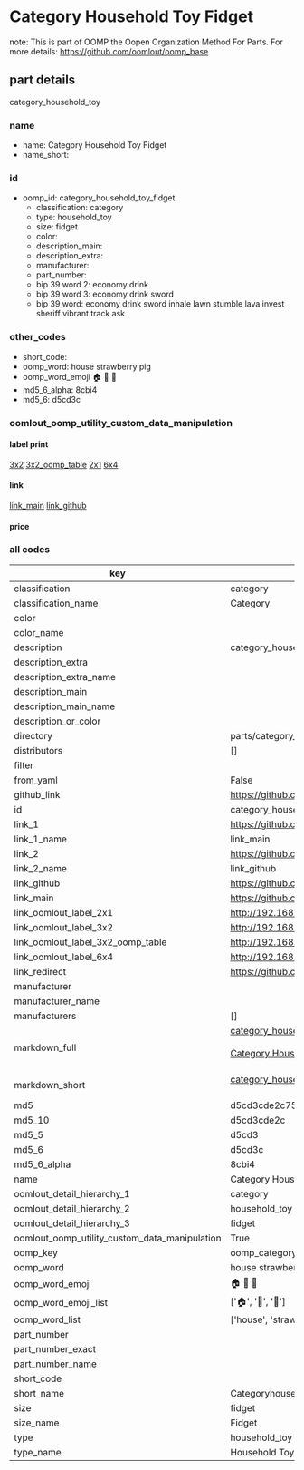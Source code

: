 # Category Household Toy Fidget  

note: This is part of OOMP the Oopen Organization Method For Parts. For more details: https://github.com/oomlout/oomp_base

##  part details
  



category_household_toy



### name
* name: Category Household Toy Fidget
* name_short: 
### id
* oomp_id: category_household_toy_fidget
  * classification: category
  * type: household_toy
  * size: fidget
  * color: 
  * description_main: 
  * description_extra: 
  * manufacturer: 
  * part_number: 
  * bip 39 word 2: economy drink
  * bip 39 word 3: economy drink sword
  * bip 39 word: economy drink sword inhale lawn stumble lava invest sheriff vibrant track ask

### other_codes
* short_code: 
* oomp_word: house strawberry pig
* oomp_word_emoji :house: :strawberry: :pig:
* md5_6_alpha: 8cbi4
* md5_6: d5cd3c






### oomlout_oomp_utility_custom_data_manipulation
#### label print
[3x2](http://192.168.1.245:1112/?label=oomp%208cbi4)
[3x2_oomp_table](http://192.168.1.108:1112/?label=oomp%208cbi4)
[2x1](http://192.168.1.242:1112/?label=oomp%208cbi4)
[6x4](http://192.168.1.55:1112/?label=oomp%208cbi4)    

#### link

[link_main](https://github.com/oomlout/oomlout_oomp_version_1_messy/tree/main/parts/category_household_toy_fidget) [link_github](https://github.com/oomlout/oomlout_oomp_version_1_messy/tree/main/parts/category_household_toy_fidget)                             

#### price







### all codes 
| key | value |  
| --- | --- |  
| classification | category |  
| classification_name | Category |  
| color |  |  
| color_name |  |  
| description | category_household_toy |  
| description_extra |  |  
| description_extra_name |  |  
| description_main |  |  
| description_main_name |  |  
| description_or_color |   |  
| directory | parts/category_household_toy_fidget |  
| distributors | [] |  
| filter |  |  
| from_yaml | False |  
| github_link | https://github.com/oomlout/oomlout_oomp_part_src/tree/main/parts/category_household_toy_fidget |  
| id | category_household_toy_fidget |  
| link_1 | https://github.com/oomlout/oomlout_oomp_version_1_messy/tree/main/parts/category_household_toy_fidget |  
| link_1_name | link_main |  
| link_2 | https://github.com/oomlout/oomlout_oomp_version_1_messy/tree/main/parts/category_household_toy_fidget |  
| link_2_name | link_github |  
| link_github | https://github.com/oomlout/oomlout_oomp_version_1_messy/tree/main/parts/category_household_toy_fidget |  
| link_main | https://github.com/oomlout/oomlout_oomp_version_1_messy/tree/main/parts/category_household_toy_fidget |  
| link_oomlout_label_2x1 | http://192.168.1.242:1112/?label=oomp%208cbi4 |  
| link_oomlout_label_3x2 | http://192.168.1.245:1112/?label=oomp%208cbi4 |  
| link_oomlout_label_3x2_oomp_table | http://192.168.1.108:1112/?label=oomp%208cbi4 |  
| link_oomlout_label_6x4 | http://192.168.1.55:1112/?label=oomp%208cbi4 |  
| link_redirect | https://github.com/oomlout/oomlout_oomp_version_1_messy/tree/main/parts/category_household_toy_fidget |  
| manufacturer |  |  
| manufacturer_name |  |  
| manufacturers | [] |  
| markdown_full | [category_household_toy_fidget](none)<br>[](none)<br>[Category Household Toy Fidget](none)<br><br> |  
| markdown_short | [category_household_toy_fidget](none)<br><br> |  
| md5 | d5cd3cde2c75efbb5ebf073bb890c231 |  
| md5_10 | d5cd3cde2c |  
| md5_5 | d5cd3 |  
| md5_6 | d5cd3c |  
| md5_6_alpha | 8cbi4 |  
| name | Category Household Toy Fidget |  
| oomlout_detail_hierarchy_1 | category |  
| oomlout_detail_hierarchy_2 | household_toy |  
| oomlout_detail_hierarchy_3 | fidget |  
| oomlout_oomp_utility_custom_data_manipulation | True |  
| oomp_key | oomp_category_household_toy_fidget |  
| oomp_word | house strawberry pig |  
| oomp_word_emoji | :house: :strawberry: :pig: |  
| oomp_word_emoji_list | [':house:', ':strawberry:', ':pig:'] |  
| oomp_word_list | ['house', 'strawberry', 'pig'] |  
| part_number |  |  
| part_number_exact |  |  
| part_number_name |  |  
| short_code |  |  
| short_name | Categoryhouseholdtoy |  
| size | fidget |  
| size_name | Fidget |  
| type | household_toy |  
| type_name | Household Toy |  

